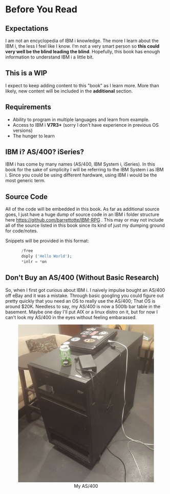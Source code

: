 # Before You Read

## Expectations
I am not an encyclopedia of IBM i knowledge. The more I learn about the IBM i, the less I feel like I know. I'm not a very smart person so **this could very well be the blind leading the blind**. Hopefully, this book has enough information to understand IBM i a little bit.


## This is a WIP
I expect to keep adding content to this "book" as I learn more.
More than likely, new content will be included in the **additional** section.


## Requirements
* Ability to program in multiple languages and learn from example.
* Access to IBM i **V7R3+** (sorry I don't have experience in previous OS versions)
* The hunger to learn


## IBM i? AS/400? iSeries?
IBM i has come by many names (AS/400, IBM System i, iSeries). In this book for the sake of simplicity I will be referring to the IBM System i
as IBM i. Since you could be using different hardware, using IBM i would be the most generic term.


## Source Code
All of the code will be embedded in this book. As far as additional source goes, 
I just have a huge dump of source code in an IBM i folder structure here https://github.com/barrettotte/IBM-RPG .
This may or may not include all of the source listed in this book since its kind of just my dumping ground for code/notes.


Snippets will be provided in this format:
```php
       /free
       dsply ('Hello World');
	   *inlr = *on
```


## Don't Buy an AS/400 (Without Basic Research)
So, when I first got curious about IBM i. I naively impulse bought an AS/400 off eBay and it was a mistake. Through basic googling you could figure out pretty quickly that
you need an OS to really use the AS/400; That OS is around $20K. Needless to say, my AS/400 is now a 500lb bar table in the basement. Maybe one day I'll put AIX or a linux distro on it, but for now I can't look my AS/400 in the eyes without feeling embarassed.


<figure align="center">
	<img src="./preface/_assets/preface-01.jpg" alt="My AS/400" />
	<figcaption align="center">
		My AS/400
	</figcaption>
</figure>
